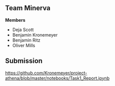 ## Team Minerva
**Members**
* Deja Scott
* Benjamin Kronemeyer
* Benjamin Ritz
* Oliver Mills

## Submission
https://github.com/Kronemeyer/project-athena/blob/master/notebooks/Task1_Report.ipynb